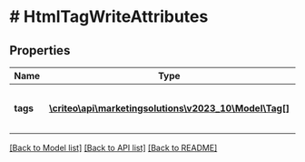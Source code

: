 # # HtmlTagWriteAttributes

## Properties

Name | Type | Description | Notes
------------ | ------------- | ------------- | -------------
**tags** | [**\criteo\api\marketingsolutions\v2023_10\Model\Tag[]**](Tag.md) | An array containing the html tags |

[[Back to Model list]](../../README.md#models) [[Back to API list]](../../README.md#endpoints) [[Back to README]](../../README.md)
